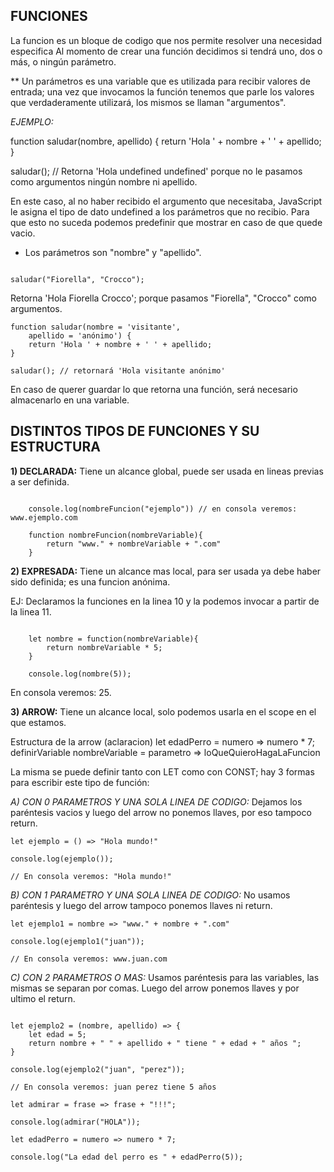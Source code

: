## FUNCIONES

La funcion es un bloque de codigo que nos permite resolver una necesidad especifica
Al momento de crear una función decidimos si tendrá uno, dos o más, o ningún parámetro. 

** Un parámetros es una variable que es utilizada para recibir valores de entrada; una vez que invocamos la función tenemos que parle los valores que verdaderamente utilizará, los mismos se llaman "argumentos".

*EJEMPLO:*

function saludar(nombre, apellido) {
	return 'Hola ' + nombre + ' ' + apellido;
}

saludar(); // Retorna 'Hola undefined undefined' porque no le pasamos como argumentos ningún nombre ni apellido.

En este caso, al no haber recibido el argumento que necesitaba, JavaScript le asigna el tipo de dato undefined a los parámetros que no recibio. Para que esto no suceda podemos predefinir que mostrar en caso de que quede vacio.

* Los parámetros son "nombre" y "apellido".

```

saludar("Fiorella", "Crocco");

```

Retorna 'Hola Fiorella Crocco'; porque pasamos "Fiorella", "Crocco" como argumentos.

```
function saludar(nombre = 'visitante', 
	apellido = 'anónimo') {
	return 'Hola ' + nombre + ' ' + apellido;
}

saludar(); // retornará 'Hola visitante anónimo'

```

En caso de querer guardar lo que retorna una función, será necesario almacenarlo en una variable.

## DISTINTOS TIPOS DE FUNCIONES Y SU ESTRUCTURA

**1) DECLARADA:** Tiene un alcance global, puede ser usada en lineas previas a ser definida.

```

    console.log(nombreFuncion("ejemplo")) // en consola veremos: www.ejemplo.com

    function nombreFuncion(nombreVariable){
        return "www." + nombreVariable + ".com" 
    }

```

**2) EXPRESADA:** Tiene un alcance mas local, para ser usada ya debe haber sido definida; es una funcion anónima.

EJ: Declaramos la funciones en la linea 10 y la podemos invocar a partir de la linea 11.

```

    let nombre = function(nombreVariable){
        return nombreVariable * 5;
    }

    console.log(nombre(5)); 

```

En consola veremos: 25.

**3) ARROW:** Tiene un alcance local, solo podemos usarla en el scope en el que estamos.

Estructura de la arrow (aclaracion)
      let           edadPerro   =   numero  => numero * 7;
 definirVariable nombreVariable = parametro => loQueQuieroHagaLaFuncion

La misma se puede definir tanto con LET como con CONST; hay 3 formas para escribir este tipo de función:

*A) CON 0 PARAMETROS Y UNA SOLA LINEA DE CODIGO:* Dejamos los paréntesis vacios y luego del arrow no ponemos llaves, por eso tampoco return.

```
let ejemplo = () => "Hola mundo!"

console.log(ejemplo()); 

// En consola veremos: "Hola mundo!"

```

*B) CON 1 PARAMETRO Y UNA SOLA LINEA DE CODIGO:* No usamos paréntesis y luego del arrow tampoco ponemos llaves ni return.

```
let ejemplo1 = nombre => "www." + nombre + ".com"

console.log(ejemplo1("juan")); 

// En consola veremos: www.juan.com

```

*C) CON 2 PARAMETROS O MAS:* Usamos paréntesis para las variables, las mismas se separan por comas. Luego del arrow ponemos llaves y por ultimo el return.

```

let ejemplo2 = (nombre, apellido) => {
    let edad = 5;
    return nombre + " " + apellido + " tiene " + edad + " años ";
}    

console.log(ejemplo2("juan", "perez")); 

// En consola veremos: juan perez tiene 5 años

```


```
let admirar = frase => frase + "!!!";

console.log(admirar("HOLA"));

```

```
let edadPerro = numero => numero * 7;

console.log("La edad del perro es " + edadPerro(5));

```
